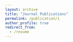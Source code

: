 ```yaml
---
layout: archive
title: "Journal Publications"
permalink: /publication/1
author_profile: true
redirect_from:
  - /resume
---
```

